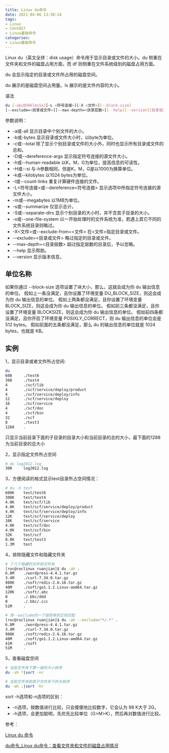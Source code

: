 ```yaml
---
title: Linux du命令
date: 2021-04-06 13:30:14
tags:
- Linux
- CentOS7
- Linux基础命令
categories:
- Linux基础命令
---
```


Linux du（英文全拼：disk usage）命令用于显示目录或文件的大小。du 侧重在文件夹和文件的磁盘占用方面，而 df 则侧重在文件系统级别的磁盘占用方面。

du 会显示指定的目录或文件所占用的磁盘空间。

du 展示的是磁盘空间占用量。ls 展示的是文件内容的大小。

语法

```sh
du [-abcDhHklmsSx][-L <符号连接>][-X <文件>][--block-size]
[--exclude=<目录或文件>][--max-depth=<目录层数>][--help][--version][目录或文件]
```
<!--more-->
参数说明：

* -a或-all 显示目录中个别文件的大小。
* -b或-bytes 显示目录或文件大小时，以byte为单位。
* -c或--total 除了显示个别目录或文件的大小外，同时也显示所有目录或文件的总和。
* -D或--dereference-args 显示指定符号连接的源文件大小。
* -h或--human-readable 以K，M，G为单位，提高信息的可读性。
* -H或--si 与-h参数相同，但是K，M，G是以1000为换算单位。
* -k或--kilobytes 以1024 bytes为单位。
* -l或--count-links 重复计算硬件连接的文件。
* -L<符号连接>或--dereference<符号连接> 显示选项中所指定符号连接的源文件大小。
* -m或--megabytes 以1MB为单位。
* -s或--summarize 仅显示总计。
* -S或--separate-dirs 显示个别目录的大小时，并不含其子目录的大小。
* -x或--one-file-xystem 以一开始处理时的文件系统为准，若遇上其它不同的文件系统目录则略过。
* -X<文件>或--exclude-from=<文件> 在<文件>指定目录或文件。
* --exclude=<目录或文件> 略过指定的目录或文件。
* --max-depth=<目录层数> 超过指定层数的目录后，予以忽略。
* --help 显示帮助。
* --version 显示版本信息。

## 单位名称

如果你通过 --block-size 选项设置了块大小，那么，这就会成为你 du 输出信息的单位。
假如上一条没满足，且你设置了环境变量 DU_BLOCK_SIZE，则这会成为你 du 输出信息的单位。
假如上两条都没满足，且你设置了环境变量 BLOCK_SIZE，则这会成为你 du 输出信息的单位。
假如前三条都没满足，且你设置了环境变量 BLOCKSIZE，则这会成为你 du 输出信息的单位。
假如前四条都没满足，且你开启了环境变量 POSIXLY_CORRECT，则 du 输出信息的单位会是 512 bytes。
假如前面的五条都没满足，那么 du 的输出信息的单位就是 1024 bytes，也就是 KB。

## 实例

1，显示目录或者文件所占空间:

```sh
du
608     ./test6
308     ./test4
4       ./scf/lib
4       ./scf/service/deploy/product
4       ./scf/service/deploy/info
12      ./scf/service/deploy
16      ./scf/service
4       ./scf/doc
4       ./scf/bin
32      ./scf
8       ./test3
1288    .
```
只显示当前目录下面的子目录的目录大小和当前目录的总的大小，最下面的1288为当前目录的总大小

2，显示指定文件所占空间

```sh
# du log2012.log 
300     log2012.log
```

3，方便阅读的格式显示test目录所占空间情况：

```sh
# du -h test
608K    test/test6
308K    test/test4
4.0K    test/scf/lib
4.0K    test/scf/service/deploy/product
4.0K    test/scf/service/deploy/info
12K     test/scf/service/deploy
16K     test/scf/service
4.0K    test/scf/doc
4.0K    test/scf/bin
32K     test/scf
8.0K    test/test3
1.3M    test
```

4，排除隐藏文件和隐藏文件夹

```sh
# 了几个隐藏的文件和文件夹
[roc@roclinux ruanjian]$ du -ah .
6.8M    ./wordpress-4.4.1.tar.gz
3.4M    ./curl-7.34.0.tar.gz
980K    ./soft/redis-2.6.16.tar.gz
40M     ./soft/go1.1.2.Linux-amd64.tar.gz
120K    ./soft/.abc
0       ./.bbc/ddd
0       ./.bbc/.ccc
51M     .
 
# 用--exclude的一个很简单的正则匹配
[roc@roclinux ruanjian]$ du -ah --exclude="*/.*" .
6.8M    ./wordpress-4.4.1.tar.gz
3.4M    ./curl-7.34.0.tar.gz
980K    ./soft/redis-2.6.16.tar.gz
40M     ./soft/go1.1.2.Linux-amd64.tar.gz
41M     ./soft
51M     .
```

5，查看磁盘空间

```sh
# 当前文件夹下第一级的大小排序
du -sh *|sort -nr

# 当前文件夹和其子文件夹下的大排序
du -ah .|sort -hr
```

sort -h选项和-n选项的区别：
* -n选项，按数值进行比较，只会傻傻地比较数字，它会认为 98 K大于 2G。
* -h选项，会更加聪明，先优先比较单位（G>M>K），然后再对数值进行比较。


参考：

[Linux du 命令](https://www.runoob.com/linux/linux-comm-du.html)

[du命令_Linux du命令：查看文件夹和文件的磁盘占用情况](http://c.biancheng.net/linux/du.html)

